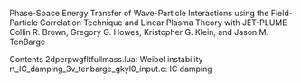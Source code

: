 Phase-Space Energy Transfer of Wave-Particle Interactions using the Field-Particle Correlation Technique and Linear Plasma Theory with JET-PLUME
Collin R. Brown, Gregory G. Howes, Kristopher G. Klein, and Jason M. TenBarge

Contents
2dperpwgfltfullmass.lua: Weibel instability
rt_IC_damping_3v_tenbarge_gkyl0_input.c: IC damping

